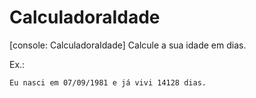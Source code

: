 # CalculadoraIdade
[console: CalculadoraIdade] Calcule a sua idade em dias.

Ex.:
```
Eu nasci em 07/09/1981 e já vivi 14128 dias.
```
